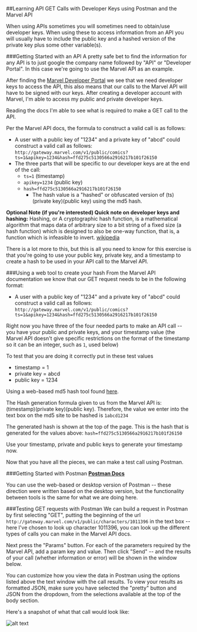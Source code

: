 ##Learning API GET Calls with Developer Keys using Postman and the Marvel API

When using APIs sometimes you will sometimes need to obtain/use developer keys. When using these to access information from an API you will usually have to include the public key and a hashed version of the private key plus some other variable(s).

###Getting Started with an API
A pretty safe bet to find the information for any API is to just google the company name followed by "API" or "Developer Portal". In this case we're going to use the Marvel API as an example.

After finding the [Marvel Developer Portal](http://developer.marvel.com/) we see that we need developer keys to access the API, this also means that our calls to the Marvel API will have to be signed with our keys. After creating a developer account with Marvel, I'm able to access my public and private developer keys.

Reading the docs I'm able to see what is required to make a GET call to the API.

Per the Marvel API docs, the formula to construct a valid call is as follows:
* A user with a public key of "1234" and a private key of "abcd" could construct a valid call as follows: `http://gateway.marvel.com/v1/public/comics?ts=1&apikey=1234&hash=ffd275c5130566a2916217b101f26150`
* The three parts that will be specific to our developer keys are at the end of the call:
  * `ts=1` (timestamp)
  * `apikey=1234` (public key)
  * `hash=ffd275c5130566a2916217b101f26150`
    * The hash value is a "hashed" or obfuscated version of (ts)(private key)(public key) using the md5 hash.

**Optional Note (if you're interested) Quick note on developer keys and hashing:** Hashing, or A cryptographic hash function, is a mathematical algorithm that maps data of arbitrary size to a bit string of a fixed size (a hash function) which is designed to also be one-way function, that is, a function which is infeasible to invert. [wikipedia](https://en.wikipedia.org/wiki/Cryptographic_hash_function)

There is a lot more to this, but this is all you need to know for this exercise is that you're going to use your public key, private key, and a timestamp to create a hash to be used in your API call to the Marvel API.

###Using a web tool to create your hash
From the Marvel API documentation we know that our GET request needs to be in the following format:
* A user with a public key of "1234" and a private key of "abcd" could construct a valid call as follows: `http://gateway.marvel.com/v1/public/comics?ts=1&apikey=1234&hash=ffd275c5130566a2916217b101f26150`

Right now you have three of the four needed parts to make an API call -- you have your public and private keys, and your timestamp value (the Marvel API doesn't give specific restrictions on the format of the timestamp so it can be an integer, such as `1`, used below)

To test that you are doing it correctly put in these test values
* timestamp = 1
* private key = abcd
* public key = 1234

Using a web-based md5 hash tool found [here](http://www.md5hashgenerator.com/).

The Hash generation formula given to us from the Marvel API is: (timestamp)(private key)(public key). Therefore, the value we enter into the text box on the md5 site to be hashed is `1abcd1234`

The generated hash is shown at the top of the page. This is the hash that is generated for the values above:
`hash=ffd275c5130566a2916217b101f26150`

Use your timestamp, private and public keys to generate your timestamp now.

Now that you have all the pieces, we can make a test call using Postman.

###Getting Started with Postman
**[Postman Docs](https://www.getpostman.com/)**

You can use the web-based or desktop version of Postman -- these direction were written based on the desktop version, but the functionality between tools is the same for what we are doing here.

###Testing GET requests with Postman
We can build a request in Postman by first selecting "GET", putting  the beginning of the url `http://gateway.marvel.com/v1/public/characters/1011396`
in the text box -- here I've chosen to look up character 1011396, you can look up the different types of calls you can make in the Marvel API docs.

Next press the "Params" button. For each of the parameters required by the Marvel API, add a param key and value. Then click "Send" -- and the results of your call (whether information or error) will be shown in the window below.

You can customize how you view the data in Postman using the options listed above the text window with the call results. To view your results as formatted JSON, make sure you have selected the "pretty" button and JSON from the dropdown, from the selections available at the top of the body section.

Here's a snapshot of what that call would look like:

![alt text](http://i.imgur.com/gaSUpP5.png "Postman Screenshot")
